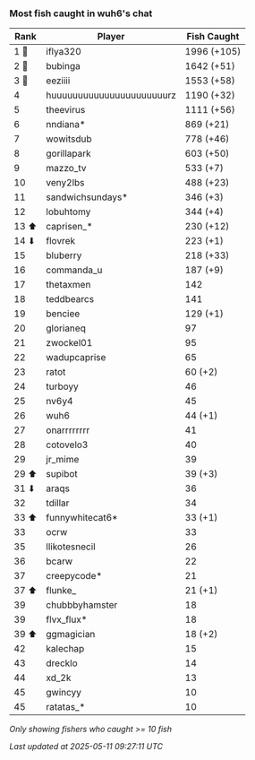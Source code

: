 ### Most fish caught in wuh6's chat
| Rank | Player | Fish Caught |
|------|--------|-----------|
| 1 🥇  | iflya320  | 1996 (+105) |
| 2 🥈  | bubinga  | 1642 (+51) |
| 3 🥉  | eeziiii  | 1553 (+58) |
| 4  | huuuuuuuuuuuuuuuuuuuuuurz  | 1190 (+32) |
| 5  | theevirus  | 1111 (+56) |
| 6  | nndiana*  | 869 (+21) |
| 7  | wowitsdub  | 778 (+46) |
| 8  | gorillapark  | 603 (+50) |
| 9  | mazzo_tv  | 533 (+7) |
| 10  | veny2lbs  | 488 (+23) |
| 11  | sandwichsundays*  | 346 (+3) |
| 12  | lobuhtomy  | 344 (+4) |
| 13 ⬆ | caprisen_*  | 230 (+12) |
| 14 ⬇ | flovrek  | 223 (+1) |
| 15  | bluberry  | 218 (+33) |
| 16  | commanda_u  | 187 (+9) |
| 17  | thetaxmen  | 142 |
| 18  | teddbearcs  | 141 |
| 19  | benciee  | 129 (+1) |
| 20  | glorianeq  | 97 |
| 21  | zwockel01  | 95 |
| 22  | wadupcaprise  | 65 |
| 23  | ratot  | 60 (+2) |
| 24  | turboyy  | 46 |
| 25  | nv6y4  | 45 |
| 26  | wuh6  | 44 (+1) |
| 27  | onarrrrrrrr  | 41 |
| 28  | cotovelo3  | 40 |
| 29  | jr_mime  | 39 |
| 29 ⬆ | supibot  | 39 (+3) |
| 31 ⬇ | araqs  | 36 |
| 32  | tdillar  | 34 |
| 33 ⬆ | funnywhitecat6*  | 33 (+1) |
| 33  | ocrw  | 33 |
| 35  | llikotesnecil  | 26 |
| 36  | bcarw  | 22 |
| 37  | creepycode*  | 21 |
| 37 ⬆ | flunke_  | 21 (+1) |
| 39  | chubbbyhamster  | 18 |
| 39  | flvx_flux*  | 18 |
| 39 ⬆ | ggmagician  | 18 (+2) |
| 42  | kalechap  | 15 |
| 43  | drecklo  | 14 |
| 44  | xd_2k  | 13 |
| 45  | gwincyy  | 10 |
| 45  | ratatas_*  | 10 |

_Only showing fishers who caught >= 10 fish_

_Last updated at 2025-05-11 09:27:11 UTC_